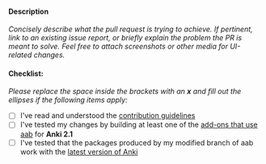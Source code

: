 #### Description

*Concisely describe what the pull request is trying to achieve. If pertinent, link to an existing issue report, or briefly explain the problem the PR is meant to solve. Feel free to attach screenshots or other media for UI-related changes.*


#### Checklist:

*Please replace the space inside the brackets with an **x** and fill out the ellipses if the following items apply:*

- [ ] I've read and understood the [contribution guidelines](/glutanimate/anki-addon-builder/.github/CONTRIBUTING.md)
- [ ] I've tested my changes by building at least one of the [add-ons that use aab](https://github.com/glutanimate/anki-addon-builder/network/dependents?package_id=UGFja2FnZS00MDE1ODkwOTY%3D) for **Anki 2.1**
- [ ] I've tested that the packages produced by my modified branch of aab work with the [latest version of Anki](https://apps.ankiweb.net#download)